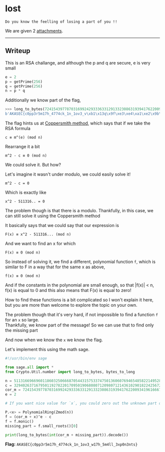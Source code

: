 # lost
```
Do you know the feelling of losing a part of you !!
```
We are given 2 [attachments](./attachments).

---

## Writeup

This is an RSA challange, and although the p and q are secure, e is very small
```py
e = 2
p = getPrime(256)
q = getPrime(256)
n = p * q
```

Additionally we know part of the flag,
```py
>>> long_to_bytes(724154397787031699242933363312913323086319394176220093419616667612889538090840511507392245976984201647543870740055095781645802588721)
b'AKASEC{c0pp3r5m17h_4774ck_1n_1ov3_v\xb1\x13q\x9f\xe3\xe4\xa1\xe2\x9b\xd5,\xfe\x14\\q\x99\xb9\x0c\xca1'
```

The flag hints us at [Coppersmith method](<https://www.wikiwand.com/en/Coppersmith_method>), which says that if we take the RSA formula

```
c ≡ m^(e) (mod n)
```

Rearrange it a bit

```
m^2 - c ≡ 0 (mod n)
```

We could solve it. But how?

Let's imagine it wasn't under modulo, we could easily solve it!

```
m^2 - c = 0
```
Which is exactly like
```
x^2 - 511316.. = 0
```

The problem though is that there is a modulo. Thankfully, in this case, we can still solve it using the Coppersmith method

It basically says that we could say that our expression is
```
F(x) ≡ x^2 - 511316... (mod n)
```
And we want to find an x for which
```
F(x) ≡ 0 (mod n)
```

So instead of solving it, we find a different, polynomial function `f`, which is similar to F in a way that for the same x as above,
```
f(x) ≡ 0 (mod n)
```
And if the constants in the polynomial are small enough, so that |f(x)| < n, f(x) is equal to 0 and this also means that F(x) is equal to zero!

How to find these functions is a bit complicated so I won't explain it here, but you are more than welcome to explore the topic on your own.

The problem though that it's very hard, if not impossible to find a function `f` for an `x` so large. \
Thankfully, we know part of the message! So we can use that to find only the missing part

And now when we know the `x` we know the flag.

Let's implement this using the math sage.

```py
#!/usr/bin/env sage

from sage.all import *
from Crypto.Util.number import long_to_bytes, bytes_to_long

n = 5113166966960118603250666870544315753374750136060769465485822149528706374700934720443689630473991177661169179462100732951725871457633686010946951736764639
c = 329402637167950119278220170950190680807120980712143610290182242567212843996710001488280098771626903975534140478814872389359418514658167263670496584963653
cor_m = 724154397787031699242933363312913323086319394176220093419616667612889538090840511507392245976984201647543870740055095781645802588721
e = 2

# If you want nice value for `x`, you could zero out the unknown part of cor_m, like I did in solve.sage, although this works just as well

P.<x> = PolynomialRing(Zmod(n))
f = (cor_m + x)^e - c
f = f.monic()
missing_part = f.small_roots()[0]

print(long_to_bytes(int(cor_m + missing_part)).decode())
```

**Flag:** `AKASEC{c0pp3r5m17h_4774ck_1n_1ov3_w17h_5m4ll_3xp0n3nts}`
